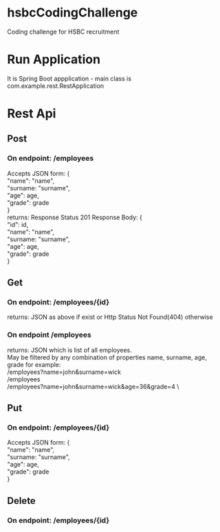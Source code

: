 # hsbcCodingChallenge
Coding challenge for HSBC recruitment

# Run Application
It is Spring Boot appplication - main class is com.example.rest.RestApplication

# Rest Api
## Post 

### On endpoint: /employees 
Accepts JSON form:
{ \
  "name": "name", \
  "surname: "surname", \
  "age": age, \
  "grade": grade \
} \
returns:
Response Status 201
Response Body:
{ \
  "id": id, \
  "name": "name", \
  "surname: "surname", \
  "age": age, \
  "grade": grade \
} 

## Get

### On endpoint: /employees/{id}

returns: JSON as above if exist or Http Status Not Found(404) otherwise

### On endpoint /employees

returns: JSON which is list of all employees.  \
May be filtered by any combination of properties name, surname, age, grade for example: \
/employees?name=john&surname=wick \
/employees \
/employees?name=john&surname=wick&age=36&grade=4 \

## Put

### On endpoint: /employees/{id}
Accepts JSON form:
{ \
  "name": "name", \
  "surname: "surname", \
  "age": age, \
  "grade": grade \
}

## Delete
### On endpoint: /employees/{id}
